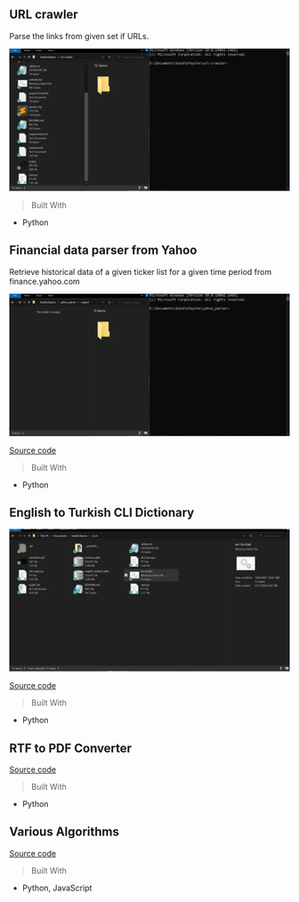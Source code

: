 ## URL crawler
Parse the links from given set if URLs.

![](./url-crawler.gif)

> Built With
- Python


## Financial data parser from Yahoo
Retrieve historical data of a given ticker list for a given time period from finance.yahoo.com

![](./yahoo-parser.gif)

[Source code](https://github.com/damdafayton/yahoo_parser)

> Built With
- Python


## English to Turkish CLI Dictionary
![](./en-tr.gif)

[Source code](https://github.com/damdafayton/eng-tur-dictionary)

> Built With
- Python


## RTF to PDF Converter
[Source code](https://github.com/damdafayton/rtfToPdf)

> Built With
- Python


## Various Algorithms
[Source code](https://github.com/damdafayton/algorithms)

> Built With
- Python, JavaScript